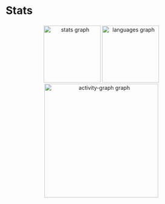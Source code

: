 <h1 align="left">Stats</h1>

###

<div align="center">
  <img src="https://github-readme-stats.vercel.app/api?username=lucalves&hide_title=false&hide_rank=false&show_icons=true&include_all_commits=true&count_private=true&disable_animations=false&theme=vue-dark&locale=en&hide_border=false&order=1" height="150" alt="stats graph"  />
  <img src="https://github-readme-stats.vercel.app/api/top-langs?username=lucalves&locale=en&hide_title=false&layout=compact&card_width=320&langs_count=5&theme=dracula&hide_border=false&order=2" height="150" alt="languages graph"  />
  <img src="https://github-readme-activity-graph.vercel.app/graph?username=lucalves&radius=16&theme=vue&area=true&order=5" height="300" alt="activity-graph graph"  />
</div>

###
